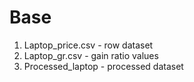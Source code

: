 # Base
1. Laptop_price.csv - row dataset
2. Laptop_gr.csv - gain ratio values
3. Processed_laptop - processed dataset